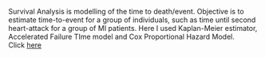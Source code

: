 Survival Analysis is modelling of the time to death/event. Objective is to estimate time-to-event for a group of individuals,
such as time until second heart-attack for a group of MI patients.
Here I used Kaplan-Meier estimator, Accelerated Failure TIme model and Cox Proportional Hazard Model.<br>
Click 
<a href="https://github.com/Vazgen-Tadevosyan/Data_Mining-Machine_Learning/blob/master/Survival_Analysis/Survival_Analysis.pdf">here</a>
